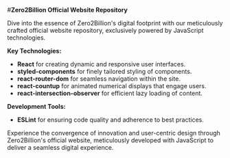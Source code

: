 #**Zero2Billion Official Website Repository**

Dive into the essence of Zero2Billion's digital footprint with our meticulously crafted official website repository, exclusively powered by JavaScript technologies.

**Key Technologies:**
- **React** for creating dynamic and responsive user interfaces.
- **styled-components** for finely tailored styling of components.
- **react-router-dom** for seamless navigation within the site.
- **react-countup** for animated numerical displays that engage users.
- **react-intersection-observer** for efficient lazy loading of content.

**Development Tools:**
- **ESLint** for ensuring code quality and adherence to best practices.

Experience the convergence of innovation and user-centric design through Zero2Billion's official website, meticulously developed with JavaScript to deliver a seamless digital experience.

